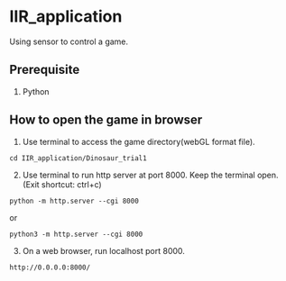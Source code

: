 # IIR_application
Using sensor to control a game.

## Prerequisite
1. Python

## How to open the game in browser
1. Use terminal to access the game directory(webGL format file).
```
cd IIR_application/Dinosaur_trial1
```
2. Use terminal to run http server at port 8000. Keep the terminal open. (Exit shortcut: ctrl+c)
```
python -m http.server --cgi 8000
```
or
```
python3 -m http.server --cgi 8000
```
3. On a web browser, run localhost port 8000.
```
http://0.0.0.0:8000/
```
